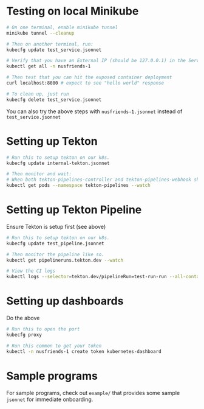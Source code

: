 # Testing on local Minikube

```bash
# On one terminal, enable minikube tunnel
minikube tunnel --cleanup

# Then on another terminal, run:
kubecfg update test_service.jsonnet

# Verify that you have an External IP (should be 127.0.0.1) in the Service created
kubectl get all -n nusfriends-1

# Then test that you can hit the exposed container deployment
curl localhost:8080 # expect to see "hello world" response

# To clean up, just run
kubecfg delete test_service.jsonnet
```

You can also try the above steps with `nusfriends-1.jsonnet` instead of `test_service.jsonnet`

# Setting up Tekton

```bash
# Run this to setup tekton on our k8s.
kubecfg update internal-tekton.jsonnet

# Then monitor and wait:
# When both tekton-pipelines-controller and tekton-pipelines-webhook show 1/1 under the READY column, the setup is done.
kubectl get pods --namespace tekton-pipelines --watch

```

# Setting up Tekton Pipeline
Ensure Tekton is setup first (see above)

```bash
# Run this to setup tekton on our k8s.
kubecfg update test_pipeline.jsonnet

# Then monitor the pipeline like so.
kubectl get pipelineruns.tekton.dev --watch

# View the CI logs
kubectl logs --selector=tekton.dev/pipelineRun=test-run-run --all-containers -f --max-log-requests=8
```

# Setting up dashboards
Do the above

```bash
# Run this to open the port
kubecfg proxy

# Run this common to get your token
kubectl -n nusfriends-1 create token kubernetes-dashboard
```

# Sample programs
For sample programs, check out `example/` that provides some sample `jsonnet` for immediate onboarding.

